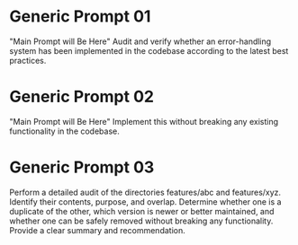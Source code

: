 # Generic Prompt 01
"Main Prompt will Be Here" Audit and verify whether an error-handling system has been implemented in the codebase according to the latest best practices.

# Generic Prompt 02
"Main Prompt will Be Here" Implement this without breaking any existing functionality in the codebase.

# Generic Prompt 03
Perform a detailed audit of the directories features/abc and features/xyz. 
Identify their contents, purpose, and overlap. 
Determine whether one is a duplicate of the other, which version is newer or better maintained, and whether one can be safely removed without breaking any functionality. 
Provide a clear summary and recommendation.
